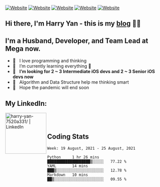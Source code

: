 [![Website](https://img.shields.io/badge/Swift-FA7343?style=for-the-badge&logo=swift&logoColor=white)](https://swift.org/blog/)
[![Website](https://img.shields.io/badge/Dart-0175C2?style=for-the-badge&logo=dart&logoColor=white)](https://dart.dev/tools/sdk)
[![Website](https://img.shields.io/badge/Kotlin-0095D5?&style=for-the-badge&logo=kotlin&logoColor=white)](https://developer.android.com/kotlin?gclid=CjwKCAjw1JeJBhB9EiwAV612yyBJK6NE-Iltekll2TQW2PnS4ijhe8gDua3nAh7o--FWFoWabiKBwxoCyfEQAvD_BwE&gclsrc=aw.ds)
[![Website](https://img.shields.io/badge/C%23-239120?style=for-the-badge&logo=c-sharp&logoColor=white)](https://docs.microsoft.com/en-us/dotnet/csharp/)
[![Website](https://img.shields.io/badge/Python-14354C?style=for-the-badge&logo=python&logoColor=white)](https://www.python.org/)

## Hi there, I'm Harry Yan - this is my [blog] 👨‍💻

## I'm a Husband, Developer, and Team Lead at Mega now.

- 🔭 &nbsp; I love programming and thinking
- 🌱 &nbsp; I’m currently learning everything 🤣
- 👯 &nbsp; **I’m looking for 2 ~ 3 Intermediate iOS devs and 2 ~ 3 Senior iOS devs now**
- 👻 &nbsp; Algorithm and Data Structure help me thinking smart
- 👺 &nbsp; Hope the pandemic will end soon


## My LinkedIn:
[<img align="left" alt="harry-yan-7520a331/ | LinkedIn" width="130" src="https://img.shields.io/badge/LinkedIn-0077B5?style=for-the-badge&logo=linkedin&logoColor=white" />][linkedin]

<br />
<br />

## Coding Stats

<!--START_SECTION:waka-->
```text
Week: 19 August, 2021 - 25 August, 2021

Python     1 hr 26 mins    ███████████████████▒░░░░░   77.22 % 
YAML       14 mins         ███▒░░░░░░░░░░░░░░░░░░░░░   12.78 % 
Markdown   10 mins         ██▒░░░░░░░░░░░░░░░░░░░░░░   09.55 % 
```
<!--END_SECTION:waka-->


[blog]: https://harryyan.github.io/
[linkedin]: https://linkedin.com/in/harry-yan-7520a331